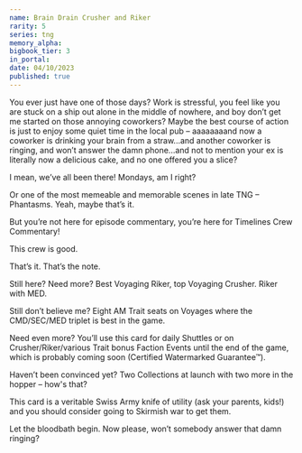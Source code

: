 ```yaml
---
name: Brain Drain Crusher and Riker
rarity: 5
series: tng
memory_alpha:
bigbook_tier: 3
in_portal:
date: 04/10/2023
published: true
---
```


You ever just have one of those days? Work is stressful, you feel like you are stuck on a ship out alone in the middle of nowhere, and boy don’t get me started on those annoying coworkers? Maybe the best course of action is just to enjoy some quiet time in the local pub – aaaaaaaand now a coworker is drinking your brain from a straw...and another coworker is ringing, and won’t answer the damn phone...and not to mention your ex is literally now a delicious cake, and no one offered you a slice?

I mean, we’ve all been there! Mondays, am I right? 

Or one of the most memeable and memorable scenes in late TNG – Phantasms. Yeah, maybe that’s it.

But you’re not here for episode commentary, you’re here for Timelines Crew Commentary!

This crew is good.

That’s it. That’s the note.

 

 

 

 

 

 

Still here? Need more? Best Voyaging Riker, top Voyaging Crusher. Riker with MED. 

Still don’t believe me? Eight AM Trait seats on Voyages where the CMD/SEC/MED triplet is best in the game.

Need even more? You’ll use this card for daily Shuttles or on Crusher/Riker/various Trait bonus Faction Events until the end of the game, which is probably coming soon (Certified Watermarked Guarantee™).

Haven’t been convinced yet? Two Collections at launch with two more in the hopper – how's that?

This card is a veritable Swiss Army knife of utility (ask your parents, kids!) and you should consider going to Skirmish war to get them.

Let the bloodbath begin. Now please, won’t somebody answer that damn ringing?
